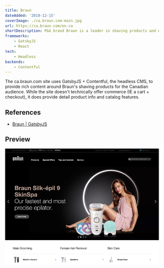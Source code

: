 ```yaml
---
title: Braun
dateAdded: '2018-12-15'
coverImage: ./ca.braun.com-main.jpg
url: https://ca.braun.com/en-ca
shortDescription: P&G brand Braun is a leader in shaving products and electric razors.
frameworks:
    - GatsbyJS
    - React
tech:
    - Headless
backends:
    - Contentful    
---
```


The ca.braun.com site uses GatsbyJS + Contentful, the headless CMS, to provide rich content around Braun's shaving products for the Canadian audience.  While the site doesn't technically offer commerce (IE a cart + checkout), it does provide detail product info and catalog features.

## References

* [Braun | GatsbyJS](https://www.gatsbyjs.org/showcase/ca.braun.comen-ca)


## Preview

![Braun Homepage Image](./ca.braun.com-main.jpg)
